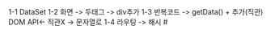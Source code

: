 1-1 DataSet
1-2 화면 -> 두태그 -> div추가
1-3 반복코드 -> getData() + 추가(직관) DOM API<- 직관X -> 문자열로
1-4 라우팅 -> 해시 #